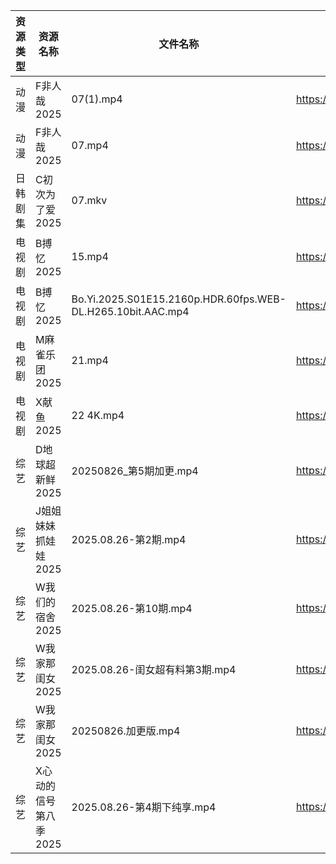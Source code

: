 | 资源类型 | 资源名称          | 文件名称                                                        | 分享链接                                 | 更新时间                |
| ---- | ------------- | ----------------------------------------------------------- | ------------------------------------ | ------------------- |
| 动漫   | F非人哉2025      | 07(1).mp4                                                   | https://pan.quark.cn/s/f1a1468453ba  | 2025-08-26 16:16:35 |
| 动漫   | F非人哉2025      | 07.mp4                                                      | https://pan.quark.cn/s/f1a1468453ba  | 2025-08-26 16:16:38 |
| 日韩剧集 | C初次为了爱2025    | 07.mkv                                                      | https://pan.quark.cn/s/0523b5d1b795  | 2025-08-26 16:15:53 |
| 电视剧  | B搏忆2025       | 15.mp4                                                      | https://pan.quark.cn/s/4a3ccf303089  | 2025-08-26 16:15:29 |
| 电视剧  | B搏忆2025       | Bo.Yi.2025.S01E15.2160p.HDR.60fps.WEB-DL.H265.10bit.AAC.mp4 | https://pan.quark.cn/s/4a3ccf303089  | 2025-08-26 16:15:25 |
| 电视剧  | M麻雀乐团2025     | 21.mp4                                                      | https://pan.quark.cn/s/6f7fe24c7e8f  | 2025-08-26 10:20:20 |
| 电视剧  | X献鱼2025       | 22 4K.mp4                                                   | https://www.alipan.com/s/RdyreAB7CLk | 2025-08-26 18:01:04 |
| 综艺   | D地球超新鲜2025    | 20250826_第5期加更.mp4                                          | https://www.alipan.com/s/RYH2797MVWw | 2025-08-26 14:01:29 |
| 综艺   | J姐姐妹妹抓娃娃2025  | 2025.08.26-第2期.mp4                                          | https://pan.quark.cn/s/1f1c2cfb3ccb  | 2025-08-26 16:32:54 |
| 综艺   | W我们的宿舍2025    | 2025.08.26-第10期.mp4                                         | https://pan.quark.cn/s/f9a388d84b7d  | 2025-08-26 16:35:54 |
| 综艺   | W我家那闺女2025    | 2025.08.26-闺女超有料第3期.mp4                                     | https://pan.quark.cn/s/382e9ca0c203  | 2025-08-26 16:36:11 |
| 综艺   | W我家那闺女2025    | 20250826.加更版.mp4                                            | https://pan.quark.cn/s/382e9ca0c203  | 2025-08-26 16:36:07 |
| 综艺   | X心动的信号第八季2025 | 2025.08.26-第4期下纯享.mp4                                       | https://pan.quark.cn/s/a2f1532c7f0e  | 2025-08-26 16:36:47 |
